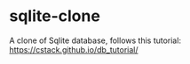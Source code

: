 # sqlite-clone
A clone of Sqlite database, follows this tutorial: https://cstack.github.io/db_tutorial/
